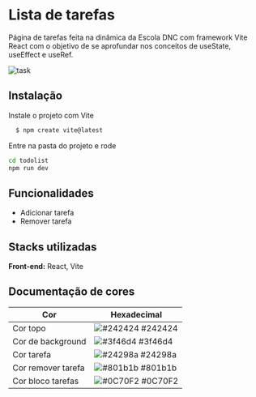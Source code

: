 
# Lista de tarefas

Página de tarefas feita na dinâmica da Escola DNC com framework Vite React com o objetivo de se aprofundar nos conceitos de useState, useEffect e useRef.


![task](https://user-images.githubusercontent.com/118381472/227735394-c089b10b-a438-48b9-87e2-a9ba29292b59.gif)


## Instalação

Instale o projeto com Vite

```bash
  $ npm create vite@latest
```
Entre na pasta do projeto e rode
```bash
cd todolist
npm run dev
```
## Funcionalidades

- Adicionar tarefa
- Remover tarefa


## Stacks utilizadas

**Front-end:** React, Vite

## Documentação de cores

| Cor               | Hexadecimal                                                |
| ----------------- | ---------------------------------------------------------------- |
| Cor topo          | ![#242424](https://via.placeholder.com/10/242424?text=+) #242424 |
| Cor de background | ![#3f46d4](https://via.placeholder.com/10/3f46d4?text=+) #3f46d4 |
| Cor tarefa        | ![#24298a](https://via.placeholder.com/10/24298a?text=+) #24298a |
| Cor remover tarefa| ![#801b1b](https://via.placeholder.com/10/801b1b?text=+) #801b1b |
| Cor bloco tarefas| ![#0C70F2](https://via.placeholder.com/10/0C70F2?text=+) #0C70F2 |
